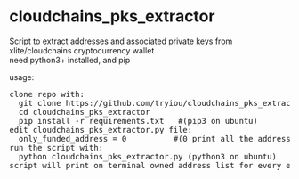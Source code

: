 # cloudchains_pks_extractor
Script to extract addresses and associated private keys from xlite/cloudchains cryptocurrency wallet\
need python3+ installed, and pip

usage:
<pre>
clone repo with:
  git clone https://github.com/tryiou/cloudchains_pks_extractor.git 
  cd cloudchains_pks_extractor
  pip install -r requirements.txt   #(pip3 on ubuntu)
edit cloudchains_pks_extractor.py file:
  only_funded_address = 0          #(0 print all the address list, 1 print only address with funds)
run the script with:
  python cloudchains_pks_extractor.py (python3 on ubuntu)
script will print on terminal owned address list for every enabled coins and associated PKs
</pre>
